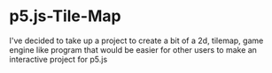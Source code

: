 # p5.js-Tile-Map
I've decided to take up a project to create a bit of a 2d, tilemap, game engine like program that would be easier for other users to make an interactive project for p5.js
